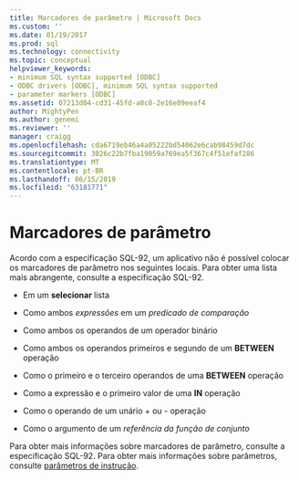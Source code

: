 ```yaml
---
title: Marcadores de parâmetro | Microsoft Docs
ms.custom: ''
ms.date: 01/19/2017
ms.prod: sql
ms.technology: connectivity
ms.topic: conceptual
helpviewer_keywords:
- minimum SQL syntax supported [ODBC]
- ODBC drivers [ODBC], minimum SQL syntax supported
- parameter markers [ODBC]
ms.assetid: 07213d04-cd31-45fd-a8c8-2e16e09eeaf4
author: MightyPen
ms.author: genemi
ms.reviewer: ''
manager: craigg
ms.openlocfilehash: cda6719eb46a4a05222bd54062e6cab98459d7dc
ms.sourcegitcommit: 3026c22b7fba19059a769ea5f367c4f51efaf286
ms.translationtype: MT
ms.contentlocale: pt-BR
ms.lasthandoff: 06/15/2019
ms.locfileid: "63181771"
---
```

# <a name="parameter-markers"></a>Marcadores de parâmetro
Acordo com a especificação SQL-92, um aplicativo não é possível colocar os marcadores de parâmetro nos seguintes locais. Para obter uma lista mais abrangente, consulte a especificação SQL-92.  
  
-   Em um **selecionar** lista  
  
-   Como ambos *expressões* em um *predicado de comparação*  
  
-   Como ambos os operandos de um operador binário  
  
-   Como ambos os operandos primeiros e segundo de um **BETWEEN** operação  
  
-   Como o primeiro e o terceiro operandos de uma **BETWEEN** operação  
  
-   Como a expressão e o primeiro valor de uma **IN** operação  
  
-   Como o operando de um unário + ou - operação  
  
-   Como o argumento de um *referência da função de conjunto*  
  
 Para obter mais informações sobre marcadores de parâmetro, consulte a especificação SQL-92. Para obter mais informações sobre parâmetros, consulte [parâmetros de instrução](../../../odbc/reference/develop-app/statement-parameters.md).
